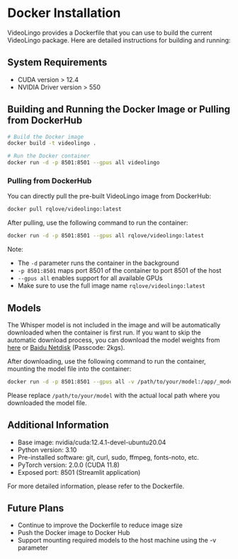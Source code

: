 # Docker Installation

VideoLingo provides a Dockerfile that you can use to build the current VideoLingo package. Here are detailed instructions for building and running:

## System Requirements

- CUDA version > 12.4
- NVIDIA Driver version > 550

## Building and Running the Docker Image or Pulling from DockerHub

```bash
# Build the Docker image
docker build -t videolingo .

# Run the Docker container
docker run -d -p 8501:8501 --gpus all videolingo
```

### Pulling from DockerHub

You can directly pull the pre-built VideoLingo image from DockerHub:

```bash
docker pull rqlove/videolingo:latest
```

After pulling, use the following command to run the container:

```bash
docker run -d -p 8501:8501 --gpus all rqlove/videolingo:latest
```

Note: 
- The `-d` parameter runs the container in the background
- `-p 8501:8501` maps port 8501 of the container to port 8501 of the host
- `--gpus all` enables support for all available GPUs
- Make sure to use the full image name `rqlove/videolingo:latest`

## Models

The Whisper model is not included in the image and will be automatically downloaded when the container is first run. If you want to skip the automatic download process, you can download the model weights from [here](https://drive.google.com/file/d/10gPu6qqv92WbmIMo1iJCqQxhbd1ctyVw/view?usp=drive_link) or [Baidu Netdisk](https://pan.baidu.com/s/1hZjqSGVn3z_WSg41-6hCqA?pwd=2kgs) (Passcode: 2kgs).

After downloading, use the following command to run the container, mounting the model file into the container:

```bash
docker run -d -p 8501:8501 --gpus all -v /path/to/your/model:/app/_model_cache rqlove/videolingo:latest
```

Please replace `/path/to/your/model` with the actual local path where you downloaded the model file.

## Additional Information

- Base image: nvidia/cuda:12.4.1-devel-ubuntu20.04
- Python version: 3.10
- Pre-installed software: git, curl, sudo, ffmpeg, fonts-noto, etc.
- PyTorch version: 2.0.0 (CUDA 11.8)
- Exposed port: 8501 (Streamlit application)

For more detailed information, please refer to the Dockerfile.

## Future Plans

- Continue to improve the Dockerfile to reduce image size
- Push the Docker image to Docker Hub
- Support mounting required models to the host machine using the -v parameter
